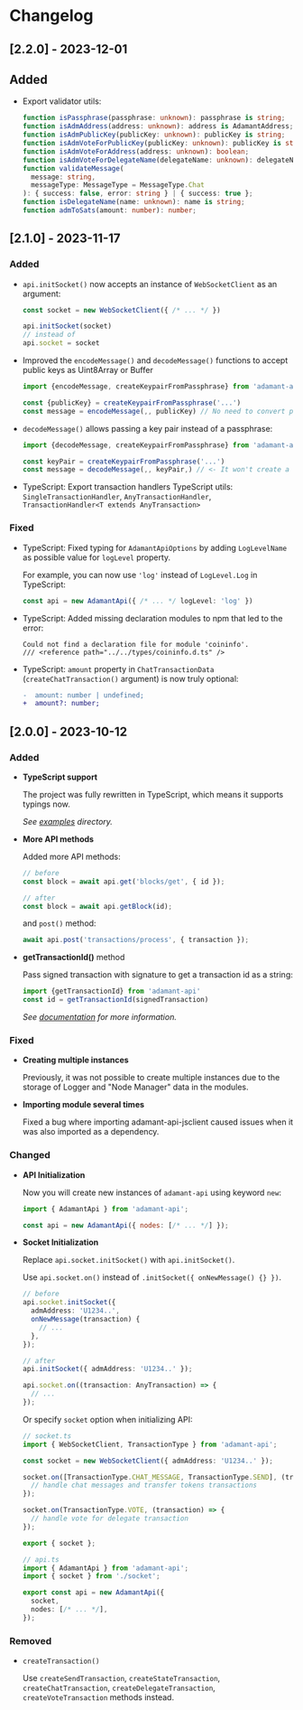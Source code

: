 # Changelog

## [2.2.0] - 2023-12-01

## Added

- Export validator utils:

  ```ts
  function isPassphrase(passphrase: unknown): passphrase is string;
  function isAdmAddress(address: unknown): address is AdamantAddress;
  function isAdmPublicKey(publicKey: unknown): publicKey is string;
  function isAdmVoteForPublicKey(publicKey: unknown): publicKey is string;
  function isAdmVoteForAddress(address: unknown): boolean;
  function isAdmVoteForDelegateName(delegateName: unknown): delegateName is string;
  function validateMessage(
    message: string,
    messageType: MessageType = MessageType.Chat
  ): { success: false, error: string } | { success: true };
  function isDelegateName(name: unknown): name is string;
  function admToSats(amount: number): number;
  ```

## [2.1.0] - 2023-11-17

### Added

- `api.initSocket()` now accepts an instance of `WebSocketClient` as an argument:

  ```js
  const socket = new WebSocketClient({ /* ... */ })

  api.initSocket(socket)
  // instead of
  api.socket = socket
  ```

- Improved the `encodeMessage()` and `decodeMessage()` functions to accept public keys as Uint8Array or Buffer

  ```js
  import {encodeMessage, createKeypairFromPassphrase} from 'adamant-api'

  const {publicKey} = createKeypairFromPassphrase('...')
  const message = encodeMessage(,, publicKey) // No need to convert public key to string
  ```

- `decodeMessage()` allows passing a key pair instead of a passphrase:

  ```js
  import {decodeMessage, createKeypairFromPassphrase} from 'adamant-api'

  const keyPair = createKeypairFromPassphrase('...')
  const message = decodeMessage(,, keyPair,) // <- It won't create a key pair from passphrase again
  ```

- TypeScript: Export transaction handlers TypeScript utils: `SingleTransactionHandler`, `AnyTransactionHandler`, `TransactionHandler<T extends AnyTransaction>`

### Fixed

- TypeScript: Fixed typing for `AdamantApiOptions` by adding `LogLevelName` as possible value for `logLevel` property.

  For example, you can now use `'log'` instead of `LogLevel.Log` in TypeScript:

  ```ts
  const api = new AdamantApi({ /* ... */ logLevel: 'log' })
  ```

- TypeScript: Added missing declaration modules to npm that led to the error:

  ```
  Could not find a declaration file for module 'coininfo'.
  /// <reference path="../../types/coininfo.d.ts" />
  ```

- TypeScript: `amount` property in `ChatTransactionData` (`createChatTransaction()` argument) is now truly optional:

  ```diff
  -  amount: number | undefined;
  +  amount?: number;
  ```

## [2.0.0] - 2023-10-12

### Added

- **TypeScript support**

  The project was fully rewritten in TypeScript, which means it supports typings now.

  _See [examples](./examples/) directory._

- **More API methods**

  Added more API methods:

  ```js
  // before
  const block = await api.get('blocks/get', { id });

  // after
  const block = await api.getBlock(id);
  ```

  and `post()` method:

  ```js
  await api.post('transactions/process', { transaction });
  ```


- **getTransactionId()** method

  Pass signed transaction with signature to get a transaction id as a string:

  ```js
  import {getTransactionId} from 'adamant-api'
  const id = getTransactionId(signedTransaction)
  ```

  _See [documentation](https://github.com/Adamant-im/adamant-api-jsclient/wiki/Calculating-transaction-id) for more information._

### Fixed

- **Creating multiple instances**

  Previously, it was not possible to create multiple instances due to the storage of Logger and "Node Manager" data in the modules.

- **Importing module several times**

  Fixed a bug where importing adamant-api-jsclient caused issues when it was also imported as a dependency.

### Changed

- **API Initialization**

  Now you will create new instances of `adamant-api` using keyword `new`:

  ```js
  import { AdamantApi } from 'adamant-api';

  const api = new AdamantApi({ nodes: [/* ... */] });
  ```

- **Socket Initialization**

  Replace `api.socket.initSocket()` with `api.initSocket()`.

  Use `api.socket.on()` instead of `.initSocket({ onNewMessage() {} })`.

  ```ts
  // before
  api.socket.initSocket({
    admAddress: 'U1234..',
    onNewMessage(transaction) {
      // ...
    },
  });

  // after
  api.initSocket({ admAddress: 'U1234..' });

  api.socket.on((transaction: AnyTransaction) => {
    // ...
  });
  ```

  Or specify `socket` option when initializing API:

  ```ts
  // socket.ts
  import { WebSocketClient, TransactionType } from 'adamant-api';

  const socket = new WebSocketClient({ admAddress: 'U1234..' });

  socket.on([TransactionType.CHAT_MESSAGE, TransactionType.SEND], (transaction) => {
    // handle chat messages and transfer tokens transactions
  });

  socket.on(TransactionType.VOTE, (transaction) => {
    // handle vote for delegate transaction
  });

  export { socket };
  ```

  ```ts
  // api.ts
  import { AdamantApi } from 'adamant-api';
  import { socket } from './socket';

  export const api = new AdamantApi({
    socket,
    nodes: [/* ... */],
  });
  ```

### Removed

- `createTransaction()`

  Use `createSendTransaction`, `createStateTransaction`, `createChatTransaction`, `createDelegateTransaction`, `createVoteTransaction` methods instead.
